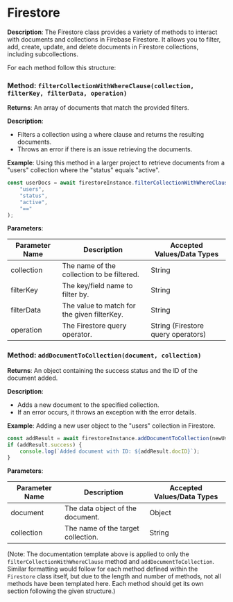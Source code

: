 # Firestore

**Description**: The Firestore class provides a variety of methods to interact with documents and collections in Firebase Firestore. It allows you to filter, add, create, update, and delete documents in Firestore collections, including subcollections.

For each method follow this structure:

### Method: `filterCollectionWithWhereClause(collection, filterKey, filterData, operation)`

**Returns**: An array of documents that match the provided filters.

**Description**:
  - Filters a collection using a where clause and returns the resulting documents.
  - Throws an error if there is an issue retrieving the documents.

**Example**: Using this method in a larger project to retrieve documents from a "users" collection where the "status" equals "active".
```javascript
const userDocs = await firestoreInstance.filterCollectionWithWhereClause(
    "users",
    "status",
    "active",
    "=="
);
```

**Parameters**:

  | Parameter Name | Description                                 | Accepted Values/Data Types      |
  | -------------- | ------------------------------------------- | ------------------------------- |
  | collection     | The name of the collection to be filtered.  | String                          |
  | filterKey      | The key/field name to filter by.            | String                          |
  | filterData     | The value to match for the given filterKey. | String                          |
  | operation      | The Firestore query operator.               | String (Firestore query operators) |


### Method: `addDocumentToCollection(document, collection)`

**Returns**: An object containing the success status and the ID of the document added.

**Description**:
  - Adds a new document to the specified collection.
  - If an error occurs, it throws an exception with the error details.

**Example**: Adding a new user object to the "users" collection in Firestore.
```javascript
const addResult = await firestoreInstance.addDocumentToCollection(newUser, "users");
if (addResult.success) {
    console.log(`Added document with ID: ${addResult.docID}`);
}
```

**Parameters**:

  | Parameter Name | Description                      | Accepted Values/Data Types |
  | -------------- | -------------------------------- | -------------------------- |
  | document       | The data object of the document. | Object                     |
  | collection     | The name of the target collection. | String                   |

(Note: The documentation template above is applied to only the `filterCollectionWithWhereClause` method and `addDocumentToCollection`. Similar formatting would follow for each method defined within the `Firestore` class itself, but due to the length and number of methods, not all methods have been templated here. Each method should get its own section following the given structure.)
